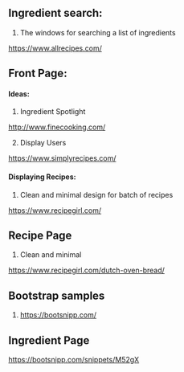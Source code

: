 ## Ingredient search:

1) The windows for searching a list of ingredients

https://www.allrecipes.com/


## Front Page:

#### Ideas:

1) Ingredient Spotlight

http://www.finecooking.com/

2) Display Users

https://www.simplyrecipes.com/

#### Displaying Recipes:

1) Clean and minimal design for batch of recipes

https://www.recipegirl.com/


## Recipe Page

1) Clean and minimal 

https://www.recipegirl.com/dutch-oven-bread/

## Bootstrap samples

1) https://bootsnipp.com/

## Ingredient Page

https://bootsnipp.com/snippets/M52gX
